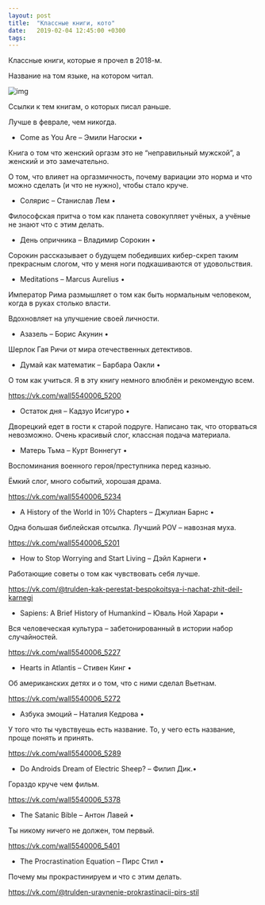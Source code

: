 ```yaml
---
layout: post
title:  "Классные книги, кото"
date:   2019-02-04 12:45:00 +0300
tags:   
---
```


Классные книги, которые я прочел в 2018-м. 

Название на том языке, на котором читал. 

![img](https://pp.userapi.com/c850520/v850520772/a0d16/Xan5I770jNg.jpg)

<!--excerpt-->

Ссылки к тем книгам, о которых писал раньше. 

Лучше в феврале, чем никогда. 
- Come as You Are – Эмили Нагоски • 

Книга о том что женский оргазм это не “неправильный мужской”, а женский и это замечательно. 

О том, что влияет на оргазмичность, почему вариации это норма и что можно сделать (и что не нужно), чтобы стало круче. 
- Солярис – Станислав Лем • 

Философская притча о том как планета совокупляет учёных, а учёные не знают что с этим делать. 
- День опричника – Владимир Сорокин • 

Сорокин рассказывает о будущем победивших кибер-скреп таким прекрасным слогом, что у меня ноги подкашиваются от удовольствия. 
- Meditations – Marcus Aurelius • 

Император Рима размышляет о том как быть нормальным человеком, когда в руках столько власти. 

Вдохновляет на улучшение своей личности. 
- Азазель – Борис Акунин • 

Шерлок Гая Ричи от мира отечественных детективов. 
- Думай как математик – Барбара Оакли • 

О том как учиться. Я в эту книгу немного влюблён и рекомендую всем. 

https://vk.com/wall5540006_5200 
- Остаток дня – Кадзуо Исигуро • 

Дворецкий едет в гости к старой подруге. Написано так, что оторваться невозможно. Очень красивый слог, классная подача материала. 
- Матерь Тьма – Курт Воннегут • 

Воспоминания военного героя/преступника перед казнью. 

Ёмкий слог, много событий, хорошая драма. 

https://vk.com/wall5540006_5234 
- A History of the World in 10½ Chapters – Джулиан Барнс • 

Одна большая библейская отсылка. Лучший POV – навозная муха. 

https://vk.com/wall5540006_5201 
- How to Stop Worrying and Start Living – Дэйл Карнеги • 

Работающие советы о том как чувствовать себя лучше. 

https://vk.com/@trulden-kak-perestat-bespokoitsya-i-nachat-zhit-deil-karnegi 
- Sapiens: A Brief History of Humankind – Юваль Ной Харари • 

Вся человеческая культура – забетонированный в истории набор случайностей. 

https://vk.com/wall5540006_5227 
- Hearts in Atlantis – Стивен Кинг • 

Об американских детях и о том, что с ними сделал Вьетнам. 

https://vk.com/wall5540006_5272 
- Азбука эмоций – Наталия Кедрова • 

У того что ты чувствуешь есть название. То, у чего есть название, проще понять и принять. 

https://vk.com/wall5540006_5289 
- Do Androids Dream of Electric Sheep? – Филип Дик.• 

Гораздо круче чем фильм. 

https://vk.com/wall5540006_5378 
- The Satanic Bible – Антон Лавей • 

Ты никому ничего не должен, том первый. 

https://vk.com/wall5540006_5401 
- The Procrastination Equation – Пирс Стил • 

Почему мы прокрастинируем и что с этим делать. 

https://vk.com/@trulden-uravnenie-prokrastinacii-pirs-stil
